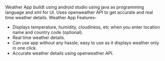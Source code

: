Weather App buildt using android studio using java as programming language and xml for UI. Uses openweather API to get accurate and real time weather details.
Weather App Features-
- Displays temperature, humidity, cloudiness, etc when you enter location name and country code (optional).
- Real time weather details.
- Can use app without any hassle, easy to use as it displays weather only in one click.
- Accurate weather details using openweather API.
